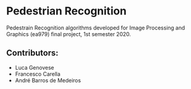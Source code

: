 # Pedestrian Recognition
Pedestrain Recognition algorithms developed for Image Processing and Graphics (ea979) final project, 1st semester 2020.

## Contributors:
  - Luca Genovese
  - Francesco Carella
  - André Barros de Medeiros
